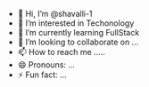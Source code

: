 - 👋 Hi, I’m @shavalli-1
- 👀 I’m interested in Techonology
- 🌱 I’m currently learning FullStack
- 💞️ I’m looking to collaborate on ...
- 📫 How to reach me .....
- 😄 Pronouns: ...
- ⚡ Fun fact: ...

<!---
shavalli-1/shavalli-1 is a ✨ special ✨ repository because its `README.md` (this file) appears on your GitHub profile.
You can click the Preview link to take a look at your changes.
--->
